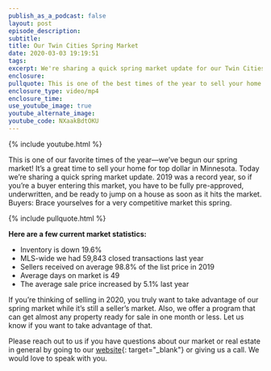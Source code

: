 ```yaml
---
publish_as_a_podcast: false
layout: post
episode_description:
subtitle:
title: Our Twin Cities Spring Market
date: 2020-03-03 19:19:51
tags:
excerpt: We're sharing a quick spring market update for our Twin Cities.
enclosure:
pullquote: This is one of the best times of the year to sell your home
enclosure_type: video/mp4
enclosure_time:
use_youtube_image: true
youtube_alternate_image:
youtube_code: NXaakBdtOKU
---
```


{% include youtube.html %}

This is one of our favorite times of the year—we’ve begun our spring market\! It’s a great time to sell your home for top dollar in Minnesota. Today we’re sharing a quick spring market update. 2019 was a record year, so if you’re a buyer entering this market, you have to be fully pre-approved, underwritten, and be ready to jump on a house as soon as it hits the market. Buyers: Brace yourselves for a very competitive market this spring.

{% include pullquote.html %}

**Here are a few current market statistics:**

* Inventory is down 19.6%
* MLS-wide we had 59,843 closed transactions last year&nbsp;
* Sellers received on average 98.8% of the list price in 2019
* Average days on market is 49
* The average sale price increased by 5.1% last year

If you’re thinking of selling in 2020, you truly want to take advantage of our spring market while it’s still a seller’s market. Also, we offer a program that can get almost any property ready for sale in one month or less. Let us know if you want to take advantage of that.&nbsp;

Please reach out to us if you have questions about our market or real estate in general by going to our [website](https://johnschustergroup.com/){: target="_blank"} or giving us a call. We would love to speak with you.